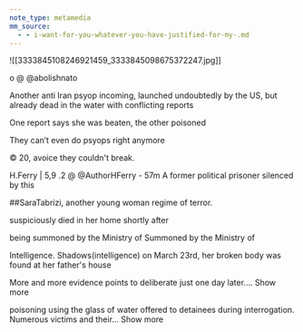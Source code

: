 ```yaml
---
note_type: metamedia
mm_source:
  - - i-want-for-you-whatever-you-have-justified-for-my-.md
---
```


![[3333845108246921459_3333845098675372247.jpg]]

o @
@abolishnato

Another anti Iran psyop incoming, launched
undoubtedly by the US, but already dead in the
water with conflicting reports

One report says she was beaten, the other
poisoned

They can’t even do psyops right anymore

© 20, avoice they couldn't break.

H.Ferry | 5,9 .2 @ @AuthorHFerry - 57m A former political prisoner silenced by this

##SaraTabrizi, another young woman regime of terror.

suspiciously died in her home shortly after

being summoned by the Ministry of Summoned by the Ministry of

Intelligence. Shadows(intelligence) on March 23rd, her
broken body was found at her father's house

More and more evidence points to deliberate just one day later.... Show more

poisoning using the glass of water offered to
detainees during interrogation. Numerous
victims and their... Show more


